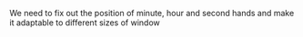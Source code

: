 We need to fix out the position of minute, hour and second hands and make it adaptable to different sizes of window
